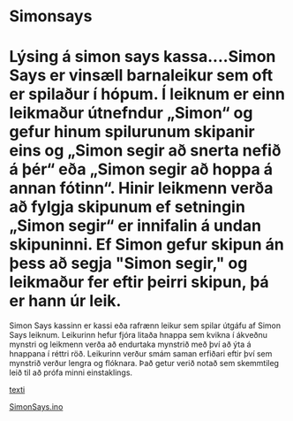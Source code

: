 # Simonsays
# Lýsing á simon says kassa....Simon Says er vinsæll barnaleikur sem oft er spilaður í hópum. Í leiknum er einn leikmaður útnefndur „Simon“ og gefur hinum spilurunum skipanir eins og „Simon segir að snerta nefið á þér“ eða „Simon segir að hoppa á annan fótinn“. Hinir leikmenn verða að fylgja skipunum ef setningin „Simon segir“ er innifalin á undan skipuninni. Ef Simon gefur skipun án þess að segja "Simon segir," og leikmaður fer eftir þeirri skipun, þá er hann úr leik.
Simon Says kassinn er kassi eða rafrænn leikur sem spilar útgáfu af Simon Says leiknum. Leikurinn hefur fjóra litaða hnappa sem kvikna í ákveðnu mynstri og leikmenn verða að endurtaka mynstrið með því að ýta á hnappana í réttri röð. Leikurinn verður smám saman erfiðari eftir því sem mynstrið verður lengra og flóknara. Það getur verið notað sem skemmtileg leið til að prófa minni einstaklings.


[texti](linkur)


[SimonSays.ino](https://github.com/sparkfun/SIK-Guide-Code/blob/master/SIK_Circuit_2C-SimonSays/SIK_Circuit_2C-SimonSays.ino)
